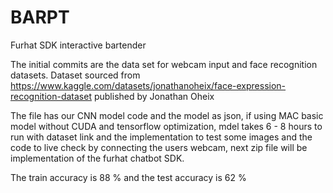 # BARPT
Furhat SDK interactive bartender

The initial commits are the data set for webcam input and face recognition datasets.
Dataset sourced from https://www.kaggle.com/datasets/jonathanoheix/face-expression-recognition-dataset 
published by Jonathan Oheix


The file has our CNN model code and the model as json, if using MAC basic model without CUDA and tensorflow optimization, mdel takes 6 - 8 hours to run with dataset link and the implementation to test some images and the code to live check by connecting the users webcam, next zip file will be implementation of the furhat chatbot SDK.


The train accuracy is 88 % and the test accuracy is 62 %
